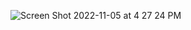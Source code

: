 ![Screen Shot 2022-11-05 at 4 27 24 PM](https://user-images.githubusercontent.com/100665876/200146708-b0e231b0-30df-416a-81ae-30920dd539c5.jpeg)
